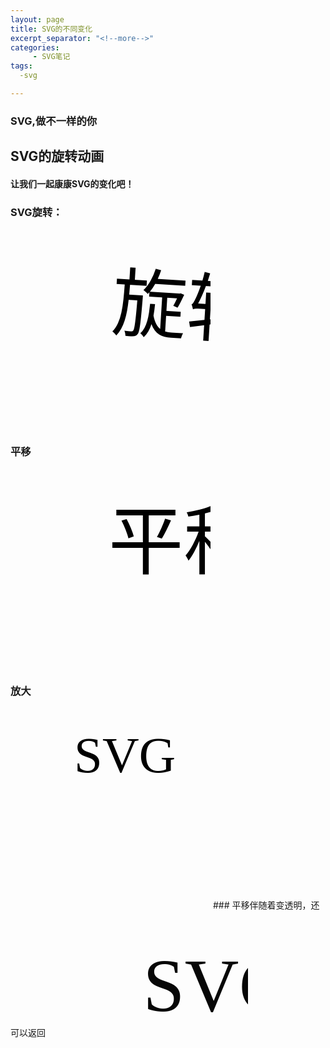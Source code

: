 ```yaml
---
layout: page
title: SVG的不同变化
excerpt_separator: "<!--more-->"
categories:
     - SVG笔记
tags:
  -svg

---
```

### SVG,做不一样的你
<!--more-->
## SVG的旋转动画
#### 让我们一起康康SVG的变化吧！

<!--more-->

### SVG旋转：
<svg width="320" height="320" xmlns="http://www.w3.org/2000/svg">
  <g> 
    <text font-family="microsoft yahei" font-size="120" y="160" x="160">旋转</text>
    <animateTransform attributeName="transform" begin="0s" dur="10s" type="rotate" from="0 160 160" to="360 160 160" repeatCount="indefinite"/>
  </g>
</svg>

### 平移
<svg width="320" height="320" xmlns="http://www.w3.org/2000/svg">
  <g> 
    <text font-family="microsoft yahei" font-size="120" y="160" x="160">
    平移
      <animate attributeName="x" from="160" to="60" begin="0s" dur="3s" repeatCount="indefinite" />
    </text>
  </g>
</svg>

### 放大
<svg width="320" height="320" xmlns="http://www.w3.org/2000/svg">
  <g> 
    <text font-family="microsoft yahei" font-size="80" y="100" x="100">SVG</text>
    <animateTransform attributeName="transform" begin="0s" dur="3s"  type="scale" from="1" to="1.5" repeatCount="indefinite"/>
	<animate attributeName="x" values="160;40;160" dur="3s" repeatCount="indefinite" />
  </g>
</svg>
### 平移伴随着变透明，还可以返回
<svg width="320" height="200" xmlns="http://www.w3.org/2000/svg">
    <text font-family="microsoft yahei" font-size="120" y="160" x="160">SVG
        <animate attributeName="x" from="160" to="60" begin="0s" dur="3s" repeatCount="indefinite" />
        <animate attributeName="opacity" from="1" to="0" begin="0s" dur="3s" repeatCount="indefinite" />
		<animate attributeName="x" values="160;40;160" dur="3s" repeatCount="indefinite" />
    </text>
</svg>
